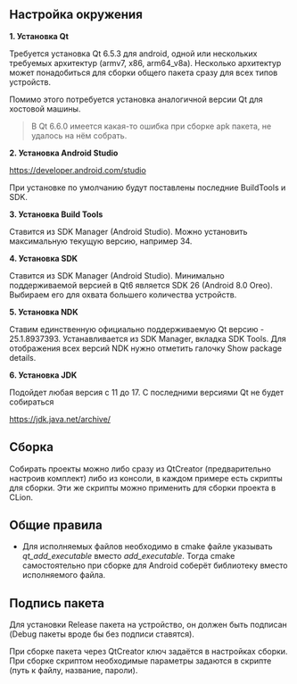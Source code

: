 ## Настройка окружения

**1. Установка Qt**

Требуется установка Qt 6.5.3 для android, одной или нескольких требуемых архитектур (armv7, x86, arm64_v8a). Несколько архитектур может понадобиться для сборки общего пакета сразу для всех типов устройств.

Помимо этого потребуется установка аналогичной версии Qt для хостовой машины.

> В Qt 6.6.0 имеется какая-то ошибка при сборке apk пакета, не удалось на нём собрать.

**2. Установка Android Studio**

https://developer.android.com/studio

При установке по умолчанию будут поставлены последние BuildTools и SDK.

**3. Установка Build Tools**

Ставится из SDK Manager (Android Studio). Можно установить максимальную текущую версию, например 34.

**4. Установка SDK**

Ставится из SDK Manager (Android Studio). Минимально поддерживаемой версией в Qt6 является SDK 26 (Android 8.0 Oreo). Выбираем его для охвата большего количества устройств.

**5. Установка NDK**

Ставим единственную официально поддерживаемую Qt версию - 25.1.8937393. Устанавливается из SDK Manager, вкладка SDK Tools. Для отображения всех версий NDK нужно отметить галочку Show package details.

**6. Установка JDK**

Подойдет любая версия с 11 до 17. С последними версиями Qt не будет собираться

https://jdk.java.net/archive/


## Сборка

Собирать проекты можно либо сразу из QtCreator (предварительно настроив комплект) либо из консоли, в каждом примере есть скрипты для сборки. Эти же скрипты можно применить для сборки проекта в CLion.

## Общие правила

- Для исполняемых файлов необходимо в cmake файле указывать *qt_add_executable* вместо *add_executable*. Тогда cmake самостоятельно при сборке для Android соберёт библиотеку вместо исполняемого файла.


## Подпись пакета

Для установки Release пакета на устройство, он должен быть подписан (Debug пакеты вроде бы без подписи ставятся).

При сборке пакета через QtCreator ключ задаётся в настройках сборки. При сборке скриптом необходимые параметры задаются в скрипте (путь к файлу, название, пароли).


